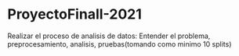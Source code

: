 # ProyectoFinalI-2021
Realizar el proceso de analisis de datos: Entender el problema, preprocesamiento, analisis, pruebas(tomando como minimo 10 splits)
